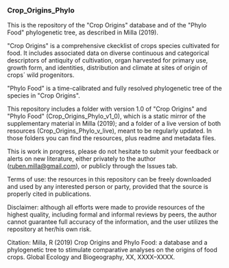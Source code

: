 ### Crop_Origins_Phylo

This is the repository of the "Crop Origins" database and of the "Phylo Food" phylogenetic tree, as described in Milla (2019).

"Crop Origins" is a comprehensive ckecklist of crops species cultivated for food. It includes associated data on diverse continuous and categorical descriptors of antiquity of cultivation, organ harvested for primary use, growth form, and identities, distribution and climate at sites of origin of crops´ wild progenitors.

"Phylo Food" is a time-calibrated and fully resolved phylogenetic tree of the species in "Crop Origins".

This repository includes a folder with version 1.0 of "Crop Origins" and "Phylo Food" (Crop_Origins_Phylo_v1_0), which is a static mirror of the supplementary material in Milla (2019); and a folder of a live version of both resources (Crop_Origins_Phylo_v_live), meant to be regularly updated. In those folders you can find the resources, plus readme and metadata files.

This is work in progress, please do not hesitate to submit your feedback or alerts on new literature, either privately to the author (ruben.milla@gmail.com), or publicly through the Issues tab.

Terms of use: the resources in this repository can be freely downloaded and used by any interested person or party, provided that the source is properly cited in publications.

Disclaimer: although all efforts were made to provide resources of the highest quality, including formal and informal reviews by peers, the author cannot guarantee full accuracy of the information, and the user utilizes the repository at her/his own risk.

Citation: Milla, R (2019) Crop Origins and Phylo Food: a database and a phylogenetic tree to stimulate comparative analyses on the origins of food crops. Global Ecology and Biogeography, XX, XXXX–XXXX.
